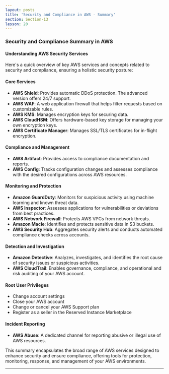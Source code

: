 ```yaml
---
layout: posts
title: 'Security and Compliance in AWS - Summary'
section: Section-13
lesson: 20
---
```


### Security and Compliance Summary in AWS

#### Understanding AWS Security Services

Here's a quick overview of key AWS services and concepts related to security and compliance, ensuring a holistic security posture:

<!-- pagebreak -->

#### Core Services

- **AWS Shield**: Provides automatic DDoS protection. The advanced version offers 24/7 support.
- **AWS WAF**: A web application firewall that helps filter requests based on customizable rules.
- **AWS KMS**: Manages encryption keys for securing data.
- **AWS CloudHSM**: Offers hardware-based key storage for managing your own encryption keys.
- **AWS Certificate Manager**: Manages SSL/TLS certificates for in-flight encryption.

<!-- pagebreak -->

#### Compliance and Management

- **AWS Artifact**: Provides access to compliance documentation and reports.
- **AWS Config**: Tracks configuration changes and assesses compliance with the desired configurations across AWS resources.

<!-- pagebreak -->

#### Monitoring and Protection

- **Amazon GuardDuty**: Monitors for suspicious activity using machine learning and known threat data.
- **AWS Inspector**: Assesses applications for vulnerabilities or deviations from best practices.
- **AWS Network Firewall**: Protects AWS VPCs from network threats.
- **Amazon Macie**: Identifies and protects sensitive data in S3 buckets.
- **AWS Security Hub**: Aggregates security alerts and conducts automated compliance checks across accounts.

<!-- pagebreak -->

#### Detection and Investigation

- **Amazon Detective**: Analyzes, investigates, and identifies the root cause of security issues or suspicious activities.
- **AWS CloudTrail**: Enables governance, compliance, and operational and risk auditing of your AWS account.

<!-- pagebreak -->

#### Root User Privileges

- Change account settings
- Close your AWS account
- Change or cancel your AWS Support plan
- Register as a seller in the Reserved Instance Marketplace
<!-- pagebreak -->

#### Incident Reporting

- **AWS Abuse**: A dedicated channel for reporting abusive or illegal use of AWS resources.

This summary encapsulates the broad range of AWS services designed to enhance security and ensure compliance, offering tools for protection, monitoring, response, and management of your AWS environments.

---
